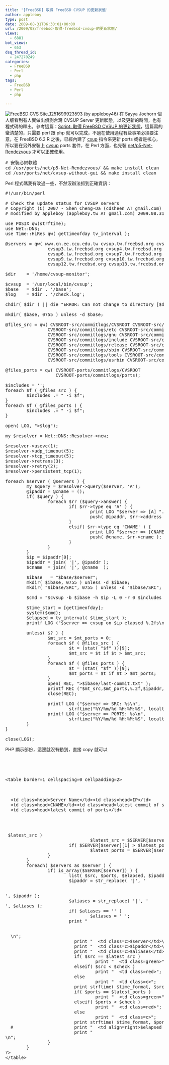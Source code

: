 ```yaml
---
title: '[FreeBSD] 取得 FreeBSD CVSUP 的更新狀態'
author: appleboy
type: post
date: 2009-08-31T06:30:01+00:00
url: /2009/08/freebsd-取得-freebsd-cvsup-的更新狀態/
views:
  - 6881
bot_views:
  - 653
dsq_thread_id:
  - 247270249
categories:
  - FreeBSD
  - Perl
  - php
tags:
  - FreeBSD
  - Perl
  - php

---
```

[<img src="https://i1.wp.com/farm3.static.flickr.com/2548/3873839724_f8dbe78179.jpg?resize=500%2C306&#038;ssl=1" title="FreeBSD CVS Site_1251699923593 (by appleboy46)" alt="FreeBSD CVS Site_1251699923593 (by appleboy46)" data-recalc-dims="1" />][1] 在 Sayya Joehorn 個人版看到有人實做出偵測台灣 CVSUP Server 更新狀態，以及更新的時間，也有程式碼的釋出，參考這篇：[Script: 取得 FreeBSD CVSUP 的更新狀態][2]，這篇寫的蠻清楚的，只需要 perl 跟 php 就可以完成，不過在使用過程有些事項必須要注意，在 FreeBSD 6.2 R 之後，已經內建了 [csup][3] 指令來更新 ports 或者是核心，所以要在另外安裝上 [cvsup][4] ports 套件，在 Perl 方面，也先裝 [net/p5-Net-Rendezvous][5] 才可以正確使用。 

<pre class="brush: bash; title: ; notranslate" title=""># 安裝必備軟體
cd /usr/ports/net/p5-Net-Rendezvous/ && make install clean
cd /usr/ports/net/cvsup-without-gui && make install clean</pre>

<!--more--> Perl 程式碼我有改過一些，不然沒辦法抓到正確資訊： 

<pre class="brush: perl; title: ; notranslate" title="">#!/usr/bin/perl
 
# Check the update status for CVSUP servers
# Copyright (C) 2007 - Shen Cheng-Da (cdsheen AT gmail.com)
# modified by appleboy (appleboy.tw AT gmail.com) 2009.08.31
 
use POSIX qw(strftime);
use Net::DNS;
use Time::HiRes qw( gettimeofday tv_interval );
 
@servers = qw( www.cn.ee.ccu.edu.tw cvsup.tw.freebsd.org cvsup1.tw.freebsd.org cvsup2.tw.freebsd.org 
                cvsup3.tw.freebsd.org cvsup4.tw.freebsd.org cvsup5.tw.freebsd.org 
                cvsup6.tw.freebsd.org cvsup7.tw.freebsd.org cvsup8.tw.freebsd.org 
                cvsup9.tw.freebsd.org cvsup10.tw.freebsd.org cvsup11.tw.freebsd.org 
                cvsup12.tw.freebsd.org cvsup13.tw.freebsd.org cvsup14.tw.freebsd.org );
 
$dir    = '/home/cvsup-monitor';
 
$cvsup  = '/usr/local/bin/cvsup';
$base   = $dir . '/base';
$log    = $dir . '/check.log';
 
chdir( $dir ) || die "ERROR: Can not change to directory [$dir]\n";
 
mkdir( $base, 0755 ) unless -d $base;
 
@files_src = qw( CVSROOT-src/commitlogs/CVSROOT CVSROOT-src/commitlogs/bin
                CVSROOT-src/commitlogs/etc CVSROOT-src/commitlogs/contrib
                CVSROOT-src/commitlogs/gnu CVSROOT-src/commitlogs/games
                CVSROOT-src/commitlogs/include CVSROOT-src/commitlogs/lib
                CVSROOT-src/commitlogs/release CVSROOT-src/commitlogs/sys
                CVSROOT-src/commitlogs/sbin CVSROOT-src/commitlogs/share
                CVSROOT-src/commitlogs/tools CVSROOT-src/commitlogs/user
                CVSROOT-src/commitlogs/usrbin CVSROOT-src/commitlogs/usrsbin );
 
@files_ports = qw( CVSROOT-ports/commitlogs/CVSROOT
                   CVSROOT-ports/commitlogs/ports);
 
$includes = '';
foreach $f ( @files_src ) {
        $includes .= " -i $f";
}
foreach $f ( @files_ports ) {
        $includes .= " -i $f";
}
 
open( LOG, ">$log");
 
my $resolver = Net::DNS::Resolver->new;
 
$resolver->usevc(1);
$resolver->udp_timeout(5);
$resolver->tcp_timeout(5);
$resolver->retrans(3);
$resolver->retry(2);
$resolver->persistent_tcp(1);
 
foreach $server ( @servers ) {
        my $query = $resolver->query($server, 'A');
        @ipaddr = @cname = ();
        if( $query ) {
                foreach $rr ($query->answer) {
                        if( $rr->type eq 'A' ) {
                                print LOG "$server => [A] ".$rr->address."\n";
                                push( @ipaddr, $rr->address );
                        }
                        elsif( $rr->type eq 'CNAME' ) {
                                print LOG "$server => [CNAME] ".$rr->cname."\n";
                                push( @cname, $rr->cname );
                        }
                }
        }
        $ip = $ipaddr[0];
        $ipaddr = join( '|', @ipaddr );
        $cname  = join( '|', @cname  );
 
        $ibase   = "$base/$server";
        mkdir( $ibase, 0755 ) unless -d $ibase;
        mkdir( "$ibase/SRC", 0755 ) unless -d "$ibase/SRC";
 
        $cmd = "$cvsup -b $ibase -h $ip -L 0 -r 0 $includes $dir/cvs-supfile";

        $time_start = [gettimeofday];
        system($cmd);
        $elapsed = tv_interval( $time_start );
        printf LOG ("$server => cvsup on $ip elapsed %.2fs\n", $elapsed);
 
        unless( $? ) {
                $mt_src = $mt_ports = 0;
                foreach $f ( @files_src ) {
                        $t = (stat( "$f" ))[9];
                        $mt_src = $t if $t > $mt_src;
                }
                foreach $f ( @files_ports ) {
                        $t = (stat( "$f" ))[9];
                        $mt_ports = $t if $t > $mt_ports;
                }
                open( REC, ">$ibase/last-commit.txt" );
                printf REC ("$mt_src,$mt_ports,%.2f,$ipaddr,$cname",$elapsed);
                close(REC);
 
                printf LOG ("$server => SRC: %s\n",
                        strftime("%Y/%m/%d %H:%M:%S", localtime($mt_src)) );
                printf LOG ("$server => PORTS: %s\n",
                        strftime("%Y/%m/%d %H:%M:%S", localtime($mt_ports)) );
        }
}
 
close(LOG);</pre> PHP 顯示部份，這邊就沒有動到，直接 copy 就可以 

<pre class="brush: php; title: ; notranslate" title="">




&lt;table border=1 cellspacing=0 cellpadding=2>


<tr>
  &lt;td class=head>Server Name&lt;/td>&lt;td class=head>IP&lt;/td>
  &lt;td class=head>CNAME&lt;/td>&lt;td class=head>latest commit of src&lt;/td>
  &lt;td class=head>latest commit of ports&lt;/td>
  
</tr>


<?
        $dir = '/usr/home/cvsup-monitor';
        $servers = array(
              'www.cn.ee.ccu.edu.tw', 'cvsup.tw.freebsd.org',  'cvsup1.tw.freebsd.org',  'cvsup2.tw.freebsd.org',
              'cvsup3.tw.freebsd.org', 'cvsup4.tw.freebsd.org', 'cvsup5.tw.freebsd.org',
              'cvsup6.tw.freebsd.org', 'cvsup7.tw.freebsd.org', 'cvsup8.tw.freebsd.org',
              'cvsup9.tw.freebsd.org', 'cvsup10.tw.freebsd.org', 'cvsup11.tw.freebsd.org',
              'cvsup12.tw.freebsd.org', 'cvsup13.tw.freebsd.org', 'cvsup14.tw.freebsd.org' );
        $check = time() - 86400;
        $time_format = '%Y/%m/%d %H:%M:%S';
        $latest_src = $latest_ports = 0;
        foreach( $servers as $server ) {
                $data = @file_get_contents("$dir/base/$server/last-commit.txt");
                $data = trim($data);
                if( $data != '' ) {
                        $SERVER[$server] = explode(',', $data);
                        if( $SERVER[$server][0] > $latest_src )
                                $latest_src = $SERVER[$server][0];
                        if( $SERVER[$server][1] > $latest_ports )
                                $latest_ports = $SERVER[$server][1];
                }
        }
        foreach( $servers as $server ) {
                if( is_array($SERVER[$server]) ) {
                        list( $src, $ports, $elapsed, $ipaddr, $aliases ) = $SERVER[$server];
                        $ipaddr = str_replace( '|', '

<br />', $ipaddr );
                        $aliases = str_replace( '|', '<br />', $aliases );
                        if( $aliases == '' )
                                $aliases = '&nbsp;';
                        print "

<tr>
  \n";
                          print "  &lt;td class=c>$server&lt;/td>\n";
                          print "  &lt;td class=c>$ipaddr&lt;/td>\n";
                          print "  &lt;td class=c>$aliases&lt;/td>\n";
                          if( $src == $latest_src )
                                  print "  &lt;td class=green>";
                          elseif( $src &lt; $check )
                                  print "  &lt;td class=red>";
                          else
                                  print "  &lt;td class=c>";
                          print strftime( $time_format, $src ) . "&lt;/td>\n";
                          if( $ports == $latest_ports )
                                  print "  &lt;td class=green>";
                          elseif( $ports &lt; $check )
                                  print "  &lt;td class=red>";
                          else
                                  print "  &lt;td class=c>";
                          print strftime( $time_format, $ports ) . "&lt;/td>\n";
  #                       print "  &lt;td align=right>$elapsed s&lt;/td>\n";
                          print "
</tr>\n";
                }
        }
?>
&lt;/table>

</pre>

 [1]: https://www.flickr.com/photos/appleboy/3873839724/ "FreeBSD CVS Site_1251699923593 (by appleboy46)"
 [2]: http://blog.urdada.net/2007/12/24/69/
 [3]: http://www.freshports.org/net/csup/
 [4]: http://www.freshports.org/net/cvsup/
 [5]: http://www.freshports.org/net/p5-Net-Rendezvous/